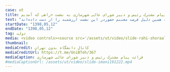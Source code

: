 ```yaml
---
case: ut
title: پیام مشترک رئیس و دبیر شورای عالی شهرسازی به نشست «راهی که آمدیم»
text: "با توجه به شکایت مسئولین دانشگاه تهران دربارۀ مصوبۀ اخیر این شورا در این ایام و به جهت دفاع تمام قد از این مصوبه، به شدت درگیر جلسات حقوقی مربوط به این موضوع هستند و ضمن تشکر از دعوت عزیزان، به همین دلیل فرصت مغتنم حضوردر این نشست ارزشمند را از دست داده‌اند."
startDate: "1398,05,12"
endDate: "1398,05,12"
tag: دولت
media: <video controls><source src='/assets/ut/video/slide-rahi-shoraali.mp4' type='video/mp4'>مرورگر شما از پخش‌کننده ویدئو پشتیبانی نمی‌کند</video>
thumbnail:
mediaCredit: کانال دانشگاه بدون تهران
mediaCreditUrl: https://t.me/UniBTeh/367
mediaCaption: قرائت پیام مشترک رئیس و دبیر شورای عالی شهرسازی
#mediaCaptionUrl: /assets/ut/video/slide-imani191222.mp4
---
```

